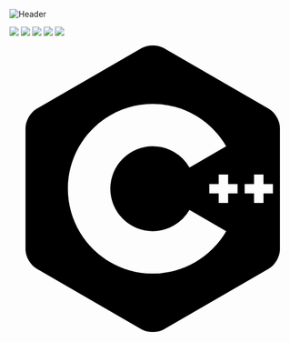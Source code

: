 ![Header](https://user-images.githubusercontent.com/87651777/219966905-7bc1e0b1-751d-42ee-9806-68f8b34bb062.png)


<!--
**tweger1999/tweger1999** is a ✨ _special_ ✨ repository because its `README.md` (this file) appears on your GitHub profile.

Here are some ideas to get you started:

- 🔭 I’m currently working on ...
- 🌱 I’m currently learning ...
- 👯 I’m looking to collaborate on ...
- 🤔 I’m looking for help with ...
- 💬 Ask me about ...
- 📫 How to reach me: ...
- ⚡ Fun fact: ...
-->

<img src="https://img.shields.io/badge/Adafruit-ColourCode?logo=Adafruit&logoColor=ColorName&style=ShieldStyle" />


<img src="https://img.shields.io/badge/BadgeText-ColourCode?logo=C&logoColor=ColorName&style=ShieldStyle" />

<img src="https://img.shields.io/badge/BadgeText-ColourCode?logo=C Sharp&logoColor=ColorName&style=ShieldStyle" />

<img src="https://img.shields.io/badge/BadgeText-ColourCode?logo=C ++&logoColor=ColorName&style=ShieldStyle" />

<img src="https://img.shields.io/badge/BadgeText-ColourCode?logo=C++&logoColor=ColorName&style=ShieldStyle" />

<svg role="img" viewBox="0 0 24 24" xmlns="http://www.w3.org/2000/svg"><title>C++</title><path d="M22.394 6c-.167-.29-.398-.543-.652-.69L12.926.22c-.509-.294-1.34-.294-1.848 0L2.26 5.31c-.508.293-.923 1.013-.923 1.6v10.18c0 .294.104.62.271.91.167.29.398.543.652.69l8.816 5.09c.508.293 1.34.293 1.848 0l8.816-5.09c.254-.147.485-.4.652-.69.167-.29.27-.616.27-.91V6.91c.003-.294-.1-.62-.268-.91zM12 19.11c-3.92 0-7.109-3.19-7.109-7.11 0-3.92 3.19-7.11 7.11-7.11a7.133 7.133 0 016.156 3.553l-3.076 1.78a3.567 3.567 0 00-3.08-1.78A3.56 3.56 0 008.444 12 3.56 3.56 0 0012 15.555a3.57 3.57 0 003.08-1.778l3.078 1.78A7.135 7.135 0 0112 19.11zm7.11-6.715h-.79v.79h-.79v-.79h-.79v-.79h.79v-.79h.79v.79h.79zm2.962 0h-.79v.79h-.79v-.79h-.79v-.79h.79v-.79h.79v.79h.79z"/></svg>
